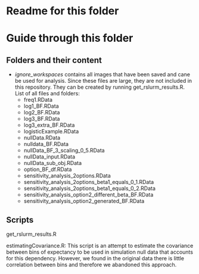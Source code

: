 Readme for this folder
================

# Guide through this folder
## Folders and their content
- *ignore_workspaces* contains all images that have been saved and cane be used for analysis. Since these files are large, they are not included in this repository. They can be created by running get_rslurm_results.R. List of all files and folders:
	- freq1.RData
	- log1_BF.RData
	- log2_BF.RData
	- log3_BF.RData
	- log3_extra_BF.RData
	- logisticExample.RData
	- nullData.RData
	- nulldata_BF.RData
	- nullData_BF_3_scaling_0_5.RData
	- nullData_input.RData
	- nullData_sub_obj.RData
	- option_BF_df.RData
	- sensitivity_analysis_2options.RData
	- sensitivity_analysis_2options_beta1_equals_0_1.RData
	- sensitivity_analysis_2options_beta1_equals_0_2.RData
	- sensitivity_analysis_option2_different_beta_BF.RData
	- sensitivity_analysis_option2_generated_BF.RData


## Scripts 
get_rslurm_results.R

estimatingCovariance.R: This script is an attempt to estimate the covariance between bins of expectancy to be used in simulation null data that accounts for this dependency. However, we found in the original data there is little correlation between bins and therefore we abandoned this approach.  

